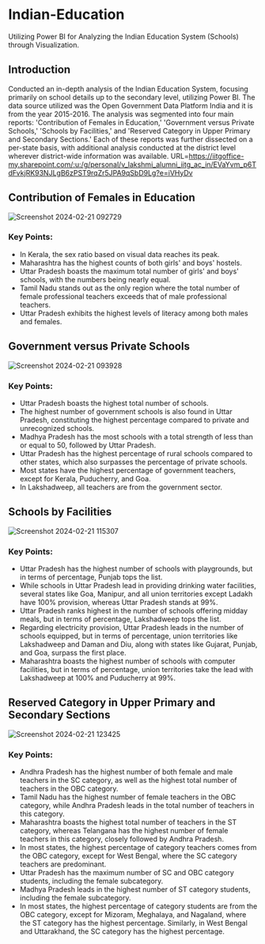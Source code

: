 # Indian-Education
Utilizing Power BI for Analyzing the Indian Education System (Schools) through Visualization.

## Introduction
Conducted an in-depth analysis of the Indian Education System, focusing primarily on school details up to the secondary level, utilizing Power BI.
The data source utilized was the Open Government Data Platform India and it is from the year 2015-2016. The analysis was segmented into four main reports: 'Contribution of Females in Education,' 'Government versus Private Schools,'
'Schools by Facilities,' and 'Reserved Category in Upper Primary and Secondary Sections.' Each of these reports was further dissected on a per-state basis, with additional analysis conducted at the district level 
wherever district-wide information was available.
URL=https://iitgoffice-my.sharepoint.com/:u:/g/personal/v_lakshmi_alumni_iitg_ac_in/EVaYvm_p6TdFvkjRK93NJLgB6zPST9rqZr5JPA9qSbD9Lg?e=iVHyDv

## Contribution of Females in Education

![Screenshot 2024-02-21 092729](https://github.com/VLSLOHITH/Indian-Education/assets/84633352/d3cfea88-bbb3-4725-acea-404f512a7ef4)

### Key Points: 
- In Kerala, the sex ratio based on visual data reaches its peak.
- Maharashtra has the highest counts of both girls' and boys' hostels.
- Uttar Pradesh boasts the maximum total number of girls' and boys' schools, with the numbers being nearly equal.
- Tamil Nadu stands out as the only region where the total number of female professional teachers exceeds that of male professional teachers.
- Uttar Pradesh exhibits the highest levels of literacy among both males and females.

## Government versus Private Schools

![Screenshot 2024-02-21 093928](https://github.com/VLSLOHITH/Indian-Education/assets/84633352/4ac08f20-ae18-4ad7-9cd1-8dd827bb50a5)

### Key Points:
- Uttar Pradesh boasts the highest total number of schools.
- The highest number of government schools is also found in Uttar Pradesh, constituting the highest percentage compared to private and unrecognized schools.
- Madhya Pradesh has the most schools with a total strength of less than or equal to 50, followed by Uttar Pradesh.
- Uttar Pradesh has the highest percentage of rural schools compared to other states, which also surpasses the percentage of private schools.
- Most states have the highest percentage of government teachers, except for Kerala, Puducherry, and Goa.
- In Lakshadweep, all teachers are from the government sector.

## Schools by Facilities

![Screenshot 2024-02-21 115307](https://github.com/VLSLOHITH/Indian-Education/assets/84633352/f45fa68e-2f8c-4449-a814-2b121d91e088)

### Key Points:
- Uttar Pradesh has the highest number of schools with playgrounds, but in terms of percentage, Punjab tops the list.
- While schools in Uttar Pradesh lead in providing drinking water facilities, several states like Goa, Manipur, and all union territories except Ladakh have 100% provision, whereas Uttar Pradesh stands at 99%.
- Uttar Pradesh ranks highest in the number of schools offering midday meals, but in terms of percentage, Lakshadweep tops the list.
- Regarding electricity provision, Uttar Pradesh leads in the number of schools equipped, but in terms of percentage, union territories like Lakshadweep and Daman and Diu, along with states like Gujarat, Punjab, and Goa, surpass the first place.
- Maharashtra boasts the highest number of schools with computer facilities, but in terms of percentage, union territories take the lead with Lakshadweep at 100% and Puducherry at 99%.

## Reserved Category in Upper Primary and Secondary Sections

![Screenshot 2024-02-21 123425](https://github.com/VLSLOHITH/Indian-Education/assets/84633352/14a4585c-d1df-4133-b21d-8f1f07289072)

### Key Points:
- Andhra Pradesh has the highest number of both female and male teachers in the SC category, as well as the highest total number of teachers in the OBC category.
- Tamil Nadu has the highest number of female teachers in the OBC category, while Andhra Pradesh leads in the total number of teachers in this category.
- Maharashtra boasts the highest total number of teachers in the ST category, whereas Telangana has the highest number of female teachers in this category, closely followed by Andhra Pradesh.
- In most states, the highest percentage of category teachers comes from the OBC category, except for West Bengal, where the SC category teachers are predominant.
- Uttar Pradesh has the maximum number of SC and OBC category students, including the female subcategory.
- Madhya Pradesh leads in the highest number of ST category students, including the female subcategory.
- In most states, the highest percentage of category students are from the OBC category, except for Mizoram, Meghalaya, and Nagaland, where the ST category has the highest percentage. Similarly, in West Bengal and Uttarakhand, the SC category has the highest percentage.
